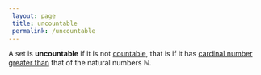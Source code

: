 ```yaml
---
 layout: page
 title: uncountable
 permalink: /uncountable
---
```

A set is **uncountable** if it is not [countable](https://defsmath.github.io/DefsMath/countable), that is if it has [cardinal number](https://defsmath.github.io/DefsMath/cardinal_number) [greater than](https://defsmath.github.io/DefsMath/Cantor-Schroeder-Bernstein_theorem) that of the natural numbers $\mathbb N$. 